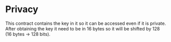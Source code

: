 # Privacy

This contract contains the key in it so it can be accessed even if it is private.
After obtaining the key it need to be in 16 bytes so it will be shifted by 128 (16 bytes -> 128 bits).
